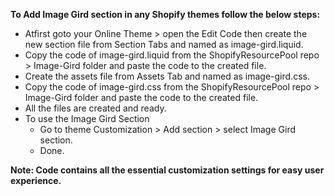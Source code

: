 **To Add Image Gird section in any Shopify themes follow the below steps:**

- Atfirst goto your Online Theme > open the Edit Code then create the new section file from Section Tabs and named as image-gird.liquid.
- Copy the code of image-gird.liquid from the ShopifyResourcePool repo > Image-Gird folder and paste the code to the created file.
- Create the assets file from Assets Tab and named as image-gird.css.
- Copy the code of image-gird.css from the ShopifyResourcePool repo > Image-Gird folder and paste the code to the created file.
- All the files are created and ready.
- To use the Image Gird Section
  - Go to theme Customization > Add section > select Image Gird section.
  - Done.

**Note: Code contains all the essential customization settings for easy user experience.**
